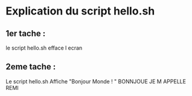 # Explication du script hello.sh 
## 1er tache :
le script hello.sh efface l ecran 

## 2eme tache : 
Le script hello.sh Affiche "Bonjour Monde ! "
BONNJOUE JE M APPELLE REMI
